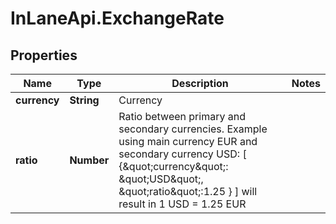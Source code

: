 # InLaneApi.ExchangeRate

## Properties
Name | Type | Description | Notes
------------ | ------------- | ------------- | -------------
**currency** | **String** | Currency | 
**ratio** | **Number** | Ratio between primary and secondary currencies.  Example using main currency EUR and secondary currency USD: [ {\&quot;currency\&quot;: \&quot;USD\&quot;, \&quot;ratio\&quot;:1.25 } ] will result in 1 USD &#x3D; 1.25 EUR | 
